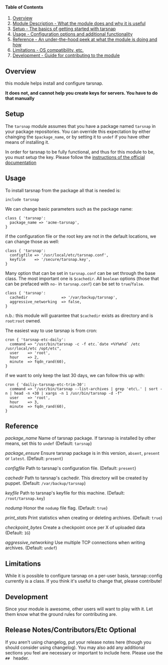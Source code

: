 #### Table of Contents

1. [Overview](#overview)
2. [Module Description - What the module does and why it is useful](#module-description)
3. [Setup - The basics of getting started with tarsnap](#setup)
4. [Usage - Configuration options and additional functionality](#usage)
5. [Reference - An under-the-hood peek at what the module is doing and how](#reference)
5. [Limitations - OS compatibility, etc.](#limitations)
6. [Development - Guide for contributing to the module](#development)

## Overview

this module helps install and configure tarsnap.

**It does not, and cannot help you create keys for servers. You have to do that manually**

## Setup

The `tarsnap` module assumes that you have a package named `tarsnap` in your
package repositories. You can override this expectation by either chainging the
`$package_name`, or by setting it to `undef` if you have other means of
installing it.

In order for tarsnap to be fully functional, and thus for this module to be,
you must setup the key. Please follow the [instructions of the official
documentation](https://www.tarsnap.com/gettingstarted.html)


## Usage

To install tarsnap from the package all that is needed is:

```puppet
include tarsnap
```

We can change basic parameters such as the package name:

```puppet
class { 'tarsnap':
  package_name => 'acme-tarsnap',
}
```

if the configuration file or the root key are not in the default locations, we
can change those as well:

```puppet
class { 'tarsnap':
  configfile => '/usr/local/etc/tarsnap.conf',
  keyfile    => '/secure/tarsnap.key',
}
```

Many option that can be set in `tarsnap.conf` can be set through the base
class. The most important one is `$cachedir`. All `boolean` options (those that
can be prefaced with `no-` in `tarsnap.conf`) can be set to `true`/`false`.

```puppet
class { 'tarsnap':
  cachedir               => '/var/backup/tarsnap',
  aggressive_networking  => false,
}
```

n.b.: this module will guarantee that `$cachedir` exists as directory and is
`root`:`root` owned.

The easiest way to use tarsnap is from cron:

```puppet
cron { 'tarsnap-etc-daily':
  command => "/usr/bin/tarsnap -c -f etc.`date +%Y%m%d` /etc /usr/local/etc /opt/etc",
  user    => 'root',
  hour    => 2,
  minute  => fqdn_rand(60),
}
```

if we want to only keep the last 30 days, we can follow this up with:

```puppet
cron { 'dailiy-tarsnap-etc-trim-30':
  command => "/usr/bin/tarsnap --list-archives | grep 'etc\.' | sort -n | head -n +30 | xargs -n 1 /usr/bin/tarsnap -d -f"
  user    => 'root',
  hour    => 3,
  minute  => fqdn_rand(60),
}
```

## Reference

*package_name*
 Name of tarsnap package. If tarsnap is installed by other means, set this to `undef` (Default: `tarsnap`)

*package_ensure*
 Ensure tarsnap package is in this version, `absent`, `present` or `latest`. (Default: `present`)

*configfile*
 Path to tarsnap's configuration file. (Default: `present`)

*cachedir*
 Path to tarsnap's cachedir. This directory will be created by puppet. (Default: `/var/backup/tarsnap`)

*keyfile*
 Path to tarsnap's keyfile for this machine. (Default: `/root/tarsnap.key`)

*nodump*
 Honor the `nodump` file flag. (Default: `true`)

*print_stats*
 Print statistics when creating or deleting archives. (Default: `true`)

*checkpoint_bytes*
 Create a checkpoint once per X of uploaded data (Default: `1G`)

*aggressive_networking*
 Use multiple TCP connections when writing archives. (Default: `undef`)

## Limitations

While it is possible to configure tarsnap on a per-user basis, tarsnap::config
currently is a class. If you think it's useful to change that, please contribute!

## Development

Since your module is awesome, other users will want to play with it. Let them know what the ground rules for contributing are.

## Release Notes/Contributors/Etc **Optional**

If you aren't using changelog, put your release notes here (though you should consider using changelog). You may also add any additional sections you feel are necessary or important to include here. Please use the `## ` header. 
